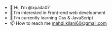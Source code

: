 - 👋 Hi, I’m @xpada07
- 👀 I’m interested in Front-end web development
- 🌱 I’m currently learning Css & JavaScript
- 📫 How to reach me mahdi.kilani60@gmail.com 

<!---
xpada07/xpada07 is a ✨ special ✨ repository because its `README.md` (this file) appears on your GitHub profile.
You can click the Preview link to take a look at your changes.
--->
